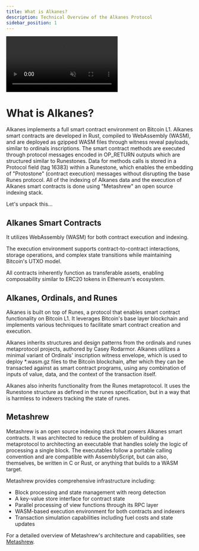 ```yaml
---
title: What is Alkanes?
description: Technical Overview of the Alkanes Protocol
sidebar_position: 1
---
```


<div style={{
  aspectRatio: '2/1',
  borderRadius: '12px',
  overflow: 'hidden',
  border: '1px solid var(--ifm-color-emphasis-200)',
  width: '100%',
  height: '100%',
  position: 'relative',
  marginTop: '20px',
}}>
  <video
    autoPlay
    loop
    playsInline
    muted
    style={{
      width: '100%',
      height: '100%',
      objectFit: 'cover',
    }}
  >
    <source src="/video/hero.mp4" type="video/mp4" />
  </video>
</div>

# What is Alkanes?

Alkanes implements a full smart contract environment on Bitcoin L1. Alkanes smart contracts are developed in Rust, compiled to WebAssembly (WASM), and are deployed as gzipped WASM files through witness reveal payloads, similar to ordinals inscriptions. The smart contract methods are executed through protocol messages encoded in OP_RETURN outputs which are structured similar to Runestones. Data for methods calls is stored in a Protocol field (tag 16383) within a Runestone, which enables the embedding of "Protostone" (contract execution) messages without disrupting the base Runes protocol. All of the indexing of Alkanes data and the execution of Alkanes smart contracts is done using "Metashrew" an open source indexing stack.

Let's unpack this...

## Alkanes Smart Contracts

It utilizes WebAssembly (WASM) for both contract execution and indexing.

The execution environment supports contract-to-contract interactions, storage operations, and complex state transitions while maintaining Bitcoin's UTXO model.

All contracts inherently function as transferable assets, enabling composability similar to ERC20 tokens in Ethereum's ecosystem.

## Alkanes, Ordinals, and Runes

Alkanes is built on top of Runes, a protocol that enables smart contract functionality on Bitcoin L1. It leverages Bitcoin's base layer blockchain and implements various techniques to facilitate smart contract creation and execution.

Alkanes inherits structures and design patterns from the ordinals and runes metaprotocol projects, authored by Casey Rodarmor. Alkanes utilizes a minimal variant of Ordinals' inscription witness envelope, which is used to deploy \*.wasm.gz files to the Bitcoin blockchain, after which they can be transacted against as smart contract programs, using any combination of inputs of value, data, and the context of the transaction itself.

Alkanes also inherits functionality from the Runes metaprotocol. It uses the Runestone structure as defined in the runes specification, but in a way that is harmless to indexers tracking the state of runes.

## Metashrew

Metashrew is an open source indexing stack that powers Alkanes smart contracts. It was architected to reduce the problem of building a metaprotocol to architecting an executable that handles solely the logic of processing a single block. The executables follow a portable calling convention and are compatible with AssemblyScript, but can also, themselves, be written in C or Rust, or anything that builds to a WASM target.

Metashrew provides comprehensive infrastructure including:

- Block processing and state management with reorg detection
- A key-value store interface for contract state
- Parallel processing of view functions through its RPC layer
- WASM-based execution environment for both contracts and indexers
- Transaction simulation capabilities including fuel costs and state updates

For a detailed overview of Metashrew's architecture and capabilities, see [Metashrew](./metashrew.md).
